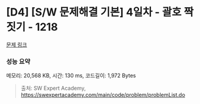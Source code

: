 # [D4] [S/W 문제해결 기본] 4일차 - 괄호 짝짓기 - 1218 

[문제 링크](https://swexpertacademy.com/main/code/problem/problemDetail.do?contestProbId=AV14eWb6AAkCFAYD) 

### 성능 요약

메모리: 20,568 KB, 시간: 130 ms, 코드길이: 1,972 Bytes



> 출처: SW Expert Academy, https://swexpertacademy.com/main/code/problem/problemList.do